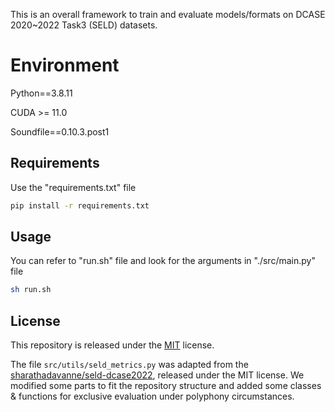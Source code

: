 This is an overall framework to train and evaluate models/formats on DCASE 2020~2022 Task3 (SELD) datasets.


# Environment

Python==3.8.11

CUDA >= 11.0

Soundfile==0.10.3.post1


## Requirements

Use the "requirements.txt" file

```bash
pip install -r requirements.txt
```

## Usage

You can refer to "run.sh" file and look for the arguments in "./src/main.py" file

```bash
sh run.sh
```

## License
This repository is released under the [MIT](https://choosealicense.com/licenses/mit/) license.

The file ```src/utils/seld_metrics.py``` was adapted from the [sharathadavanne/seld-dcase2022](https://github.com/sharathadavanne/seld-dcase2022), released under the MIT license. We modified some parts to fit the repository structure and added some classes & functions for exclusive evaluation under polyphony circumstances.

